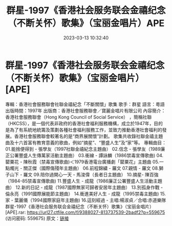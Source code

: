 ﻿---
title: 群星-1997《香港社会服务联会金禧纪念（不断关怀）歌集》（宝丽金唱片）APE
date: 2023-03-13 10:32:40
categories: WAV车载音乐、镜像
tags: 华语中文
---
# 群星-1997《香港社会服务联会金禧纪念（不断关怀）歌集》（宝丽金唱片）[APE]

專輯：香港社會服務聯會社聯金禧紀念「不斷關懷」歌集
歌手：群星
語言：粵語
出版時間：1997年
出版商：香港社會服務聯會／寶麗金唱片有限公司
內容簡介：
香港社會服務聯會（Hong Kong Council of Social Service）
，簡稱社聯（HKCSS），是一個代表非政府的香港社會福利服務機構，成立於1947年，目的是為了有系統地統籌及策劃各種社會福利服務工作，並致力推動香港社會福利的發展。香港社會服務聯會較著名的是“商界展關懷”計劃。
歌集共收錄社聯金禧主題曲及十六首富有教育意義的歌曲，例如“摘星”、“豐盛人生”及“家”等。
專輯曲目：
01.能捨便得到 - 張學友（1997社聯金禧紀念主題曲）
02.信念 - 張學友（1989廉正公署豐盛人生傳萬家活動主題曲）
03.衝線 - 譚詠麟（1986禁毒宣傳歌曲)
04.罌粟花 - 陳秋霞（禁毒宣傳歌曲)＜1979香港電台廣播劇「罌粟花」主題曲
05.一點燭光 - 關正傑（國際傷殘年主題曲）
06.前程錦繍 - 羅文
07.親情 - 羅文
08.獅子山下 - 羅文
09.陪你過開心一天 - 馬浚偉（長者日主題曲）
10.摘星- 陳百強（1984-85禁毒宣傳歌曲)
11.豐盛人生 - 成龍（1986廉正公署豐盛人生活動主題曲）
12.新的日記 - 成龍（1987國際無家可歸者安居年主題曲）
13.別孤身作戰 - 倫永亮（1991國際展能節主題曲）
14.衝進美好人生 - 成龍（1995禁毒主題曲)
15.家 - 葉麗儀（1994國際家庭年主題曲)
16.這刻經過 - 主唱:楊淑貞／合唱:赤道樂隊
群星-1997《香港社会服务联会金禧纪念（不断关怀）歌集》（宝丽金唱片）[APE].rar: https://url27.ctfile.com/f/9388027-813737539-2badf2?p=559675
(访问密码: 559675)
原文：[链接](https://blog.sina.com.cn/s/blog_1647c7e76010310zj.html)